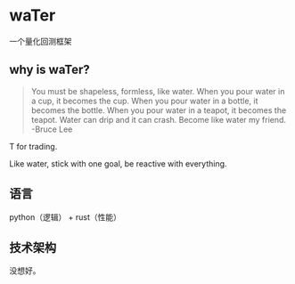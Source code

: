 # waTer

一个量化回测框架

## why is waTer?

>You must be shapeless, formless, like water. When you pour water in a cup, it becomes the cup. When you pour water in a bottle, it becomes the bottle. When you pour water in a teapot, it becomes the teapot. Water can drip and it can crash. Become like water my friend.                         
-Bruce Lee




T for trading.

Like water, stick with one goal, be reactive with everything.


## 语言

python（逻辑） + rust（性能）


## 技术架构

没想好。